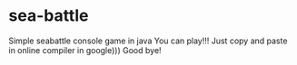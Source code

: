 # sea-battle
Simple seabattle console game in java
You can play!!! Just copy and paste in online compiler in google)))
Good bye!
